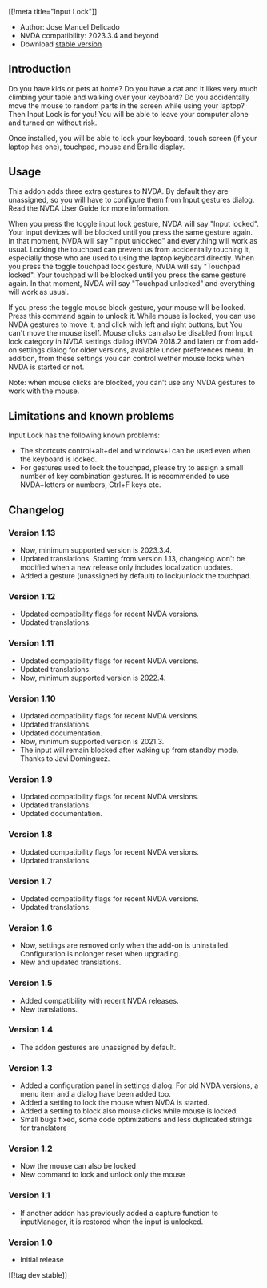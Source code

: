 [[!meta title="Input Lock"]]

* Author: Jose Manuel Delicado
* NVDA compatibility: 2023.3.4 and beyond
* Download [stable version][1]

## Introduction

Do you have kids or pets at home? Do you have a cat and It likes very much climbing your table and walking over your keyboard? Do you accidentally move the mouse to random parts in the screen while using your laptop? Then Input Lock is for you! You will be able to leave your computer alone and turned on without risk.

Once installed, you will be able to lock your keyboard, touch screen (if your laptop has one), touchpad, mouse and Braille display.

## Usage

This addon adds three extra gestures to NVDA. By default they are unassigned, so you will have to configure them from Input gestures dialog. Read the NVDA User Guide for more information.

When you press the toggle input lock gesture, NVDA will say "Input locked". Your input devices will be blocked until you press the same gesture again. In that moment, NVDA will say "Input unlocked" and everything will work as usual.
Locking the touchpad can prevent us from accidentally touching it, especially those who are used to using the laptop keyboard directly. When you press the toggle touchpad lock gesture, NVDA will say "Touchpad locked". Your touchpad will be blocked until you press the same gesture again. In that moment, NVDA will say "Touchpad unlocked" and everything will work as usual.

If you press the toggle mouse block gesture, your mouse will be locked. Press this command again to unlock it. While mouse is locked, you can use NVDA gestures to move it, and click with left and right buttons, but You can't move the mouse itself. Mouse clicks can also be disabled from Input lock category in NVDA settings dialog (NVDA 2018.2 and later) or from add-on settings dialog for older versions, available under preferences menu. In addition, from these settings you can control wether mouse locks when NVDA is started or not.

Note: when mouse clicks are blocked, you can't use any NVDA gestures to work with the mouse.

## Limitations and known problems

Input Lock has the following known problems:

* The shortcuts control+alt+del and windows+l can be used even when the keyboard is locked.
* For gestures used to lock the touchpad, please try to assign a small number of key combination gestures. It is recommended to use NVDA+letters or numbers, Ctrl+F keys etc.

## Changelog

### Version 1.13

* Now, minimum supported version is 2023.3.4.
* Updated translations. Starting from version 1.13, changelog won't be modified when a new release only includes localization updates.
* Added a gesture (unassigned by default) to lock/unlock the touchpad.

### Version 1.12

* Updated compatibility flags for recent NVDA versions.
* Updated translations.

### Version 1.11

* Updated compatibility flags for recent NVDA versions.
* Updated translations.
* Now, minimum supported version is 2022.4.

### Version 1.10

* Updated compatibility flags for recent NVDA versions.
* Updated translations.
* Updated documentation.
* Now, minimum supported version is 2021.3.
* The input will remain blocked after waking up from standby mode. Thanks to Javi Dominguez.

### Version 1.9

* Updated compatibility flags for recent NVDA versions.
* Updated translations.
* Updated documentation.

### Version 1.8

* Updated compatibility flags for recent NVDA versions.
* Updated translations.

### Version 1.7

* Updated compatibility flags for recent NVDA versions.
* Updated translations.

### Version 1.6

* Now, settings are removed only when the add-on is uninstalled. Configuration is nolonger reset when upgrading.
* New and updated translations.

### Version 1.5

* Added compatibility with recent NVDA releases.
* New translations.

### Version 1.4

* The addon gestures are unassigned by default.

### Version 1.3

* Added a configuration panel in settings dialog. For old NVDA versions, a menu item and a dialog have been added too.
* Added a setting to lock the mouse when NVDA is started.
* Added a setting to block also mouse clicks while mouse is locked.
* Small bugs fixed, some code optimizations and less duplicated strings for translators

### Version 1.2

* Now the mouse can also be locked
* New command to lock and unlock only the mouse

### Version 1.1

* If another addon has previously added a capture function to inputManager, it is restored when the input is unlocked.

### Version 1.0

* Initial release

[[!tag dev stable]]

[1]: https://www.nvaccess.org/addonStore/legacy?file=inputLock
